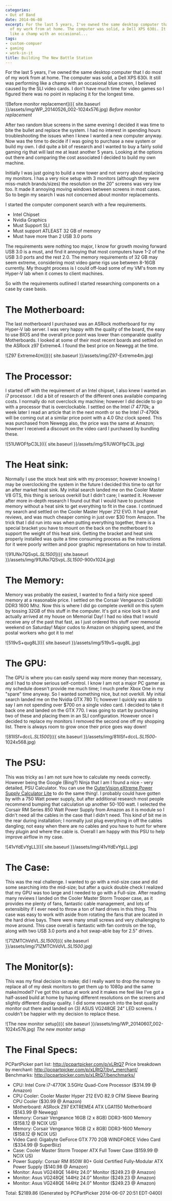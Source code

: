 ```yaml
---
categories:
- Out of Band
date: 2014-06-08
excerpt: For the last 5 years, I've owned the same desktop computer that I do most
  of my work from at home. The computer was solid, a Dell XPS 630i. It still was performing
  like a champ with an occasional...
tags:
- custom-compuer
- gaming
- work-in-it
title: Building The New Battle Station
---
```


For the last 5 years, I've owned the same desktop computer that I do most of my work from at home. The computer was solid, a Dell XPS 630i. It still was performing like a champ with an occasional blue screen, I believed caused by the SLI video cards. I don't have much time for video games so I figured there was no point in replacing it for the longest time.

![Before monitor replacement]({{ site.baseurl }}/assets/img/WP_20140526_002-1024x576.jpg)
*Before monitor replacement*

After two random blue screens in the same evening I decided it was time to bite the bullet and replace the system. I had no interest in spending hours troubleshooting the issues when I knew I wanted a new computer anyway. Now was the time to decide if I was going to purchase a new system or build my own. I did quite a bit of research and I wanted to buy a fairly solid gaming rig that will last me at least another 5 years. Looking at the options out there and comparing the cost associated I decided to build my own machine.

<!--more-->

Initially I was just going to build a new tower and not worry about replacing my monitors. I has a very nice setup with 3 monitors (although they were miss-match brands/sizes) the resolution on the 20" screens was very low too. It made it annoying moving windows between screens in most cases. So to begin my search I was not concerned about monitor replacements.

I started the computer component search with a few requirements.

- Intel Chipset
- Nvidia Graphics
- Must Support SLI
- Must support ATLEAST 32 GB of memory
- Must have more than 2 USB 3.0 ports

The requirements were nothing too major, I know for growth moving forward USB 3.0 is a must, and find it annoying that most computers have 1-2 of the USB 3.0 ports and the rest 2.0. The memory requirements of 32 GB may seem extreme, considering most video game rigs use between 8-16GB currently. My thought process is I could off-load some of my VM's from my Hyper-V lab when it comes to client machines.

So with the requirements outlined I started researching components on a case by case basis.

# The Motherboard:

The last motherboard I purchased was an ASRock motherboard for my Hyper-V lab server. I was very happy with the quality of the board, the easy to use BIOS and the overall price point was lower than comparable quality Motherboards. I looked at some of their most recent boards and settled on the ASRock z97 Extreme4. I found the best price on Newegg at the time.

![Z97 Extreme4(m)]({{ site.baseurl }}/assets/img/Z97-Extreme4m.jpg)

# The Processor:

I started off with the requirement of an Intel chipset, I also knew I wanted an i7 processor. I did a bit of research of the different ones available comparing costs. I normally do not overclock my machine; however I did decide to go with a processor that is overclockable. I settled on the Intel i7 4770k; a week later I read an article that in the next month or so the Intel i7-4790k will be coming out at a similar price point with a 4.0 Ghz clock speed. This was purchased from Newegg also, the price was the same at Amazon; however I received a discount on the video card I purchased by bundling these.

![51UWOFfpC3L]({{ site.baseurl }}/assets/img/51UWOFfpC3L.jpg)

# The Heat sink:

Normally I use the stock heat sink with my processor; however knowing I may be overclocking the system in the future I decided this time to opt for an after market heat sink. My initial search landed me on the Cooler Master V8 GTS, this thing is serious overkill but I didn't care; I wanted it. However after more in-depth research I found out that I would have to purchase memory without a heat sink to get everything to fit in the case. I continued my search and settled on the Cooler Master Hyper 212 EVO. It had great reviews, and was much cheaper coming in just over $30 from Amazon. The trick that I did run into was when putting everything together, there is a special bracket you have to mount on the back on the motherboard to support the weight of this heat sink. Getting the bracket and heat sink properly installed was quite a time consuming process as the instructions for it were poorly written and poor graphic representations on how to install.

![91UNx7QSvpL._SL1500_]({{ site.baseurl }}/assets/img/91UNx7QSvpL._SL1500_-900x1024.jpg)

# The Memory:

Memory was probably the easiest, I wanted to find a fairly nice speed memory at a reasonable price. I settled on the Corsair Vengeance (2x8GB) DDR3 1600 Mhz. Now this is where I did go complete overkill on this sytem by tossing 32GB of this stuff in the computer. It's got a nice look to it and actually arrived at my house on Memorial Day! I had no idea that I would receive any of the past that fast, as I just ordered this stuff over memorial weekend on Saturday! Major cudos to Amazon on shipping speed, and the postal workers who got it to me!

![519vS+qug8L]({{ site.baseurl }}/assets/img/519vS+qug8L.jpg)

# The GPU:

The GPU is where you can easily spend way more money than necessary, and I had to show serious self-control. I know I am not a major PC gamer as my schedule doesn't provide me much time; I much prefer Xbox One in my "spare" time anyway. So I wanted something nice, but not overkill. My initial search landed me on the Nvidia GTX 780 Ti; however I quickly was able to say I am not spending over $700 on a single video card. I decided to take it back one and landed on the GTX 770. I was going to start by purchasing two of these and placing them in an SLI configuration. However once I decided to replace my monitors I removed the second one off my shopping list. There is always room to grow once their price goes way down!

![81llSf+dccL._SL1500_]({{ site.baseurl }}/assets/img/81llSf+dccL._SL1500_-1024x568.jpg)

# The PSU:

This was tricky as I am not sure how to calculate my needs correctly. However being the Google (Bing?) Ninja that I am I found a nice - very detailed, PSU Calculator. You can use the [OuterVision eXtreme Power Supply Calculator Lite](http://extreme.outervision.com/psucalculatorlite.jsp) to do the same thing!. I probably could have gotten by with a 750 Watt power supply, but after additional research most people recommend bumping that calculation up another 50-100 watt. I selected the Corsair RM Series 850 Watt Power Supply from Amazon as it is module so I didn't need all the cables in the case that I didn't need. This kind of bit me in the rear during installation; I normally just plug everything in off the cables dangling; not easy when there are no cables and you have to hunt for where they plugin and where the cable is. Overall I am happy with this PSU to help improve airflow in my case.

![41vYdEvYgLL]({{ site.baseurl }}/assets/img/41vYdEvYgLL.jpg)

# The Case:

This was the real challenge. I wanted to go with a mid-size case and did some searching into the mid-size; but after a quick double check I realized that my GPU was too large and I needed to go with a Full-size. After reading many reviews I landed on the Cooler Master Storm Trooper case, as it provides me plenty of fans, fantastic cable management, and lots of extensiblity if I ever need to throw a ton of hard drives in this thing. This case was easy to work with aside from rotating the fans that are located in the hard drive bays. There were many small screws and very challenging to move around. This case overall is fantastic with fan controls on the top, along with two USB 3.0 ports and a hot swap-able bay for 2.5" drives.

![71ZMTChVdVL._SL1500_]({{ site.baseurl }}/assets/img/71ZMTChVdVL._SL1500_.jpg)

# The Monitor(s):

This was my final decision to make; did I really want to drop the money to replace all of my desk monitors to get them up to 1080p and the same make/model? I've got this setup at work and it makes me feel like I've got a half-assed build at home by having different resolutions on the screens and slightly different display quality. I did some research into the best quality monitor out there and landed on (3) ASUS VG248QE 24" LED screens. I couldn't be happier with my decision to replace these.

![The new monitor setup]({{ site.baseurl }}/assets/img/WP_20140607_002-1024x576.jpg)
*The new monitor setup*

# The Final Specs:

PCPartPicker part list: http://pcpartpicker.com/p/xLRtQ7 Price breakdown by merchant: http://pcpartpicker.com/p/xLRtQ7/by\_merchant/ Benchmarks: http://pcpartpicker.com/p/xLRtQ7/benchmarks/

- CPU: Intel Core i7-4770K 3.5GHz Quad-Core Processor ($314.99 @ Amazon)
- CPU Cooler: Cooler Master Hyper 212 EVO 82.9 CFM Sleeve Bearing CPU Cooler ($30.99 @ Amazon)
- Motherboard: ASRock Z97 EXTREME4 ATX LGA1150 Motherboard ($143.99 @ Newegg)
- Memory: Corsair Vengeance 16GB (2 x 8GB) DDR3-1600 Memory ($158.12 @ NCIX US)
- Memory: Corsair Vengeance 16GB (2 x 8GB) DDR3-1600 Memory ($158.12 @ NCIX US)
- Video Card: Gigabyte GeForce GTX 770 2GB WINDFORCE Video Card ($334.99 @ SuperBiiz)
- Case: Cooler Master Storm Trooper ATX Full Tower Case ($159.99 @ NCIX US)
- Power Supply: Corsair RM 850W 80+ Gold Certified Fully-Modular ATX Power Supply ($140.98 @ Amazon)
- Monitor: Asus VG248QE 144Hz 24.0" Monitor ($249.23 @ Amazon)
- Monitor: Asus VG248QE 144Hz 24.0" Monitor ($249.23 @ Amazon)
- Monitor: Asus VG248QE 144Hz 24.0" Monitor ($249.23 @ Amazon)

Total: $2189.86 (Generated by PCPartPicker 2014-06-07 20:51 EDT-0400)
